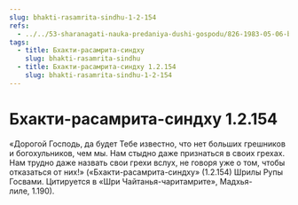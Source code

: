 ```yaml
---
slug: bhakti-rasamrita-sindhu-1-2-154
refs:
  - ../../53-sharanagati-nauka-predaniya-dushi-gospodu/826-1983-05-06-b4-kakim-dolzhno-byt-nastroenie-obrashheniya-k-gospodu.md
tags:
  - title: Бхакти-расамрита-синдху
    slug: bhakti-rasamrita-sindhu
  - title: Бхакти-расамрита-синдху 1.2.154
    slug: bhakti-rasamrita-sindhu-1-2-154
---
```


# Бхакти-расамрита-синдху 1.2.154

«Дорогой Господь, да будет Тебе известно, что нет больших грешников и богохульников, чем мы. Нам стыдно даже признаться в своих грехах. Нам трудно даже назвать свои грехи вслух, не говоря уже о том, чтобы отказаться от них!» («Бхакти-расамрита-синдху» (1.2.154) Шрилы Рупы Госвами. Цитируется в «Шри Чайтанья-чаритамрите», Мадхья-лиле, 1.190).


